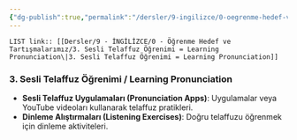 ```yaml
---
{"dg-publish":true,"permalink":"/dersler/9-ingilizce/0-oegrenme-hedef-ve-tartismalarimiz/3-sesli-telaffuz-oegrenimi-learning-pronunciation/"}
---
```


`LIST link:: [[Dersler/9 - İNGİLİZCE/0 - Öğrenme Hedef ve Tartışmalarımız/3. Sesli Telaffuz Öğrenimi = Learning Pronunciation\|3. Sesli Telaffuz Öğrenimi = Learning Pronunciation]]
`
### 3. Sesli Telaffuz Öğrenimi / Learning Pronunciation
- **Sesli Telaffuz Uygulamaları (Pronunciation Apps)**: Uygulamalar veya YouTube videoları kullanarak telaffuz pratikleri.
- **Dinleme Alıştırmaları (Listening Exercises)**: Doğru telaffuzu öğrenmek için dinleme aktiviteleri.
